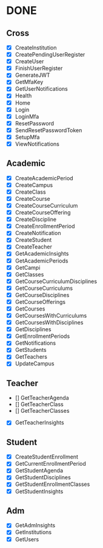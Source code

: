 # DONE

## Cross
- [X] CreateInstitution
- [X] CreatePendingUserRegister
- [X] CreateUser
- [X] FinishUserRegister
- [X] GenerateJWT
- [X] GetMfaKey
- [X] GetUserNotifications
- [X] Health
- [X] Home
- [X] Login
- [X] LoginMfa
- [X] ResetPassword
- [X] SendResetPasswordToken
- [X] SetupMfa
- [X] ViewNotifications

## Academic
- [X] CreateAcademicPeriod
- [X] CreateCampus
- [X] CreateClass
- [X] CreateCourse
- [X] CreateCourseCurriculum
- [X] CreateCourseOffering
- [X] CreateDiscipline
- [X] CreateEnrollmentPeriod
- [X] CreateNotification
- [X] CreateStudent
- [X] CreateTeacher
- [X] GetAcademicInsights
- [X] GetAcademicPeriods
- [X] GetCampi
- [X] GetClasses
- [X] GetCourseCurriculumDisciplines
- [X] GetCourseCurriculums
- [X] GetCourseDisciplines
- [X] GetCourseOfferings
- [X] GetCourses
- [X] GetCoursesWithCurriculums
- [X] GetCoursesWithDisciplines
- [X] GetDisciplines
- [X] GetEnrollmentPeriods
- [X] GetNotifications
- [X] GetStudents
- [X] GetTeachers
- [X] UpdateCampus

## Teacher

- [] GetTeacherAgenda
- [] GetTeacherClass
- [] GetTeacherClasses
- [X] GetTeacherInsights

## Student

- [X] CreateStudentEnrollment
- [X] GetCurrentEnrollmentPeriod
- [X] GetStudentAgenda
- [X] GetStudentDisciplines
- [X] GetStudentEnrollmentClasses
- [X] GetStudentInsights

## Adm
- [X] GetAdmInsights
- [X] GetInstitutions
- [X] GetUsers
